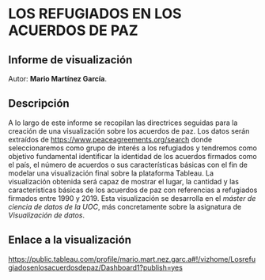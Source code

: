 # LOS REFUGIADOS EN LOS ACUERDOS DE PAZ
## Informe de visualización

Autor: **Mario Martínez García**.

## Descripción

A lo largo de este informe se recopilan las directrices seguidas para la creación de una visualización sobre los acuerdos de paz. Los datos serán extraídos de https://www.peaceagreements.org/search donde seleccionaremos como grupo de interés a los refugiados y tendremos como objetivo fundamental identificar la identidad de los acuerdos firmados como el país, el número de acuerdos o sus características básicas con el fin de modelar una visualización final sobre la plataforma Tableau. La visualización obtenida será capaz de mostrar el lugar, la cantidad y las características básicas de los acuerdos de paz con referencias a refugiados firmados entre 1990 y 2019. Esta visualización se desarrolla en el _máster de ciencia de datos de la UOC_, más concretamente sobre la asignatura de _Visualización de datos_.

## Enlace a la visualización

https://public.tableau.com/profile/mario.mart.nez.garc.a#!/vizhome/Losrefugiadosenlosacuerdosdepaz/Dashboard1?publish=yes
